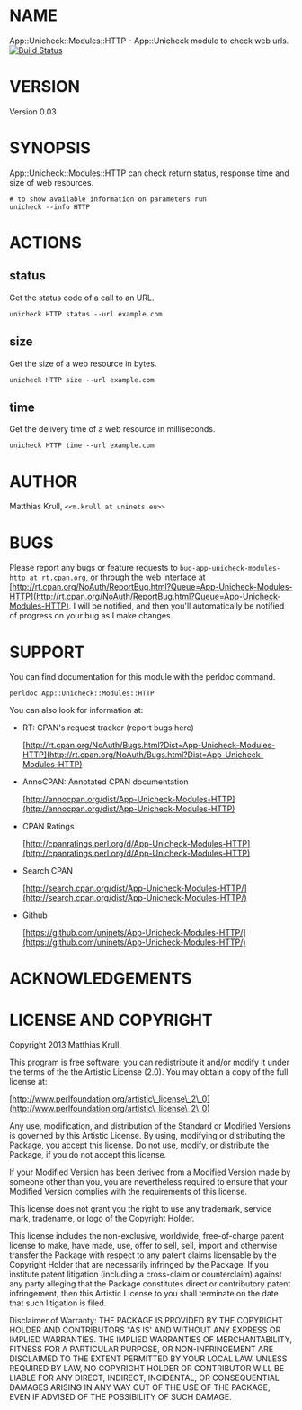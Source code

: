 # NAME

App::Unicheck::Modules::HTTP - App::Unicheck module to check web urls. [![Build Status](https://secure.travis-ci.org/uninets/App-Unicheck-Modules-HTTP.png)](http://travis-ci.org/uninets/App-Unicheck-Modules-HTTP)

# VERSION

Version 0.03

# SYNOPSIS

App::Unicheck::Modules::HTTP can check return status, response time and size of web resources.

    # to show available information on parameters run
    unicheck --info HTTP

# ACTIONS

## status

Get the status code of a call to an URL.

    unicheck HTTP status --url example.com

## size

Get the size of a web resource in bytes.

    unicheck HTTP size --url example.com

## time

Get the delivery time of a web resource in milliseconds.

    unicheck HTTP time --url example.com

# AUTHOR

Matthias Krull, `<<m.krull at uninets.eu>>`

# BUGS

Please report any bugs or feature requests to `bug-app-unicheck-modules-http at rt.cpan.org`, or through
the web interface at [http://rt.cpan.org/NoAuth/ReportBug.html?Queue=App-Unicheck-Modules-HTTP](http://rt.cpan.org/NoAuth/ReportBug.html?Queue=App-Unicheck-Modules-HTTP).  I will be notified, and then you'll
automatically be notified of progress on your bug as I make changes.







# SUPPORT

You can find documentation for this module with the perldoc command.

    perldoc App::Unicheck::Modules::HTTP



You can also look for information at:

- RT: CPAN's request tracker (report bugs here)

    [http://rt.cpan.org/NoAuth/Bugs.html?Dist=App-Unicheck-Modules-HTTP](http://rt.cpan.org/NoAuth/Bugs.html?Dist=App-Unicheck-Modules-HTTP)

- AnnoCPAN: Annotated CPAN documentation

    [http://annocpan.org/dist/App-Unicheck-Modules-HTTP](http://annocpan.org/dist/App-Unicheck-Modules-HTTP)

- CPAN Ratings

    [http://cpanratings.perl.org/d/App-Unicheck-Modules-HTTP](http://cpanratings.perl.org/d/App-Unicheck-Modules-HTTP)

- Search CPAN

    [http://search.cpan.org/dist/App-Unicheck-Modules-HTTP/](http://search.cpan.org/dist/App-Unicheck-Modules-HTTP/)

- Github

    [https://github.com/uninets/App-Unicheck-Modules-HTTP/](https://github.com/uninets/App-Unicheck-Modules-HTTP/)



# ACKNOWLEDGEMENTS



# LICENSE AND COPYRIGHT

Copyright 2013 Matthias Krull.

This program is free software; you can redistribute it and/or modify it
under the terms of the the Artistic License (2.0). You may obtain a
copy of the full license at:

[http://www.perlfoundation.org/artistic\_license\_2\_0](http://www.perlfoundation.org/artistic\_license\_2\_0)

Any use, modification, and distribution of the Standard or Modified
Versions is governed by this Artistic License. By using, modifying or
distributing the Package, you accept this license. Do not use, modify,
or distribute the Package, if you do not accept this license.

If your Modified Version has been derived from a Modified Version made
by someone other than you, you are nevertheless required to ensure that
your Modified Version complies with the requirements of this license.

This license does not grant you the right to use any trademark, service
mark, tradename, or logo of the Copyright Holder.

This license includes the non-exclusive, worldwide, free-of-charge
patent license to make, have made, use, offer to sell, sell, import and
otherwise transfer the Package with respect to any patent claims
licensable by the Copyright Holder that are necessarily infringed by the
Package. If you institute patent litigation (including a cross-claim or
counterclaim) against any party alleging that the Package constitutes
direct or contributory patent infringement, then this Artistic License
to you shall terminate on the date that such litigation is filed.

Disclaimer of Warranty: THE PACKAGE IS PROVIDED BY THE COPYRIGHT HOLDER
AND CONTRIBUTORS "AS IS' AND WITHOUT ANY EXPRESS OR IMPLIED WARRANTIES.
THE IMPLIED WARRANTIES OF MERCHANTABILITY, FITNESS FOR A PARTICULAR
PURPOSE, OR NON-INFRINGEMENT ARE DISCLAIMED TO THE EXTENT PERMITTED BY
YOUR LOCAL LAW. UNLESS REQUIRED BY LAW, NO COPYRIGHT HOLDER OR
CONTRIBUTOR WILL BE LIABLE FOR ANY DIRECT, INDIRECT, INCIDENTAL, OR
CONSEQUENTIAL DAMAGES ARISING IN ANY WAY OUT OF THE USE OF THE PACKAGE,
EVEN IF ADVISED OF THE POSSIBILITY OF SUCH DAMAGE.


